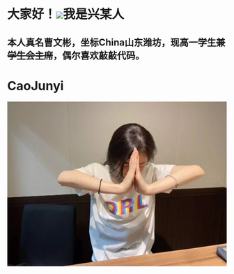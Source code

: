 # 大家好！<img src="https://raw.githubusercontent.com/MartinHeinz/MartinHeinz/master/wave.gif" width="30px">我是兴某人
## 本人真名曹文彬，坐标China山东潍坊，现高一学生~~兼学生会主席~~，偶尔喜欢敲敲代码。
# CaoJunyi
![blockchain](https://github.com/XINGMOUREN/XINGMOUREN/blob/main/images/personal%20introduce.jpg?raw=true)